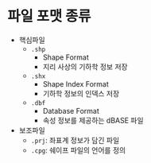 # 파일 포맷 종류

- 핵심파일
  - `.shp`
    - Shape Format
    - 지리 사상의 기하학 정보 저장
  - `.shx`
    - Shape Index Format
    - 기하학 정보의 인덱스 저장
  - `.dbf`
    - Database Format
    - 속성 정보를 제공하는 dBASE 파일
- 보조파일
  - `.prj`: 좌표계 정보가 담긴 파일
  - `.cpg`: 쉐이프 파일의 언어를 정의
